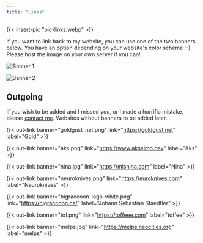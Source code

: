 ```yaml
---
title: "Links"
---
```


{{< insert-pic "pic-links.webp" >}}

If you want to link back to my website, you can use one of the two banners
below. You have an option depending on your website's color scheme :-) Please
host the image on your own server if you can!

![Banner 1](/banner.webp)

![Banner 2](/banner2.webp)

## Outgoing

If you wish to be added and I missed you, or I made a horrific mistake, please [contact me](/contact). Websites without banners to be added later.

{{< out-link banner="goldgust_net.png" link="https://goldgust.net" label="Gold" >}}

{{< out-link banner="aks.png" link="https://www.akselmo.dev" label="Aks" >}}

{{< out-link banner="nina.jpg" link="https://misnina.com" label="Nina" >}}

{{< out-link banner="neuroknives.png" link="https://euroknives.com" label="Neuroknives" >}}

{{< out-link banner="bigraccoon-logo-white.png" link="https://bigraccoon.ca/" label="Johann Sebastian Staedtler" >}}

{{< out-link banner="tof.png" link="https://toffeee.com" label="toffee" >}}

{{< out-link banner="melps.jpg" link="https://melps.neocities.org" label="melps" >}}
